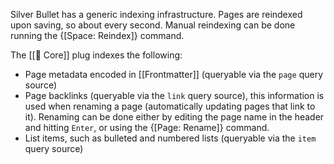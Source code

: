 Silver Bullet has a generic indexing infrastructure. Pages are reindexed upon saving, so about every second. Manual reindexing can be done running the {[Space: Reindex]} command.

The [[🔌 Core]] plug indexes the following:

* Page metadata encoded in [[Frontmatter]] (queryable via the `page` query source)
* Page backlinks (queryable via the `link` query source), this information is used when renaming a page (automatically updating pages that link to it). Renaming can be done either by editing the page name in the header and hitting `Enter`, or using the {[Page: Rename]} command.
* List items, such as bulleted and numbered lists (queryable via the `item` query source)